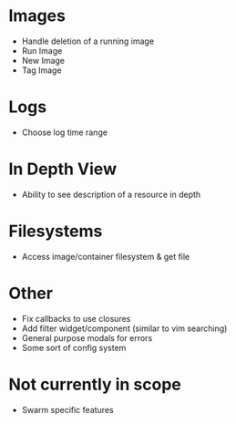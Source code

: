 
# Images
- Handle deletion of a running image
- Run Image
- New Image
- Tag Image

# Logs
- Choose log time range

# In Depth View
- Ability to see description of a resource in depth

# Filesystems
- Access image/container filesystem & get file

# Other
- Fix callbacks to use closures
- Add filter widget/component (similar to vim searching)
- General purpose modals for errors
- Some sort of config system

# Not currently in scope
- Swarm specific features
